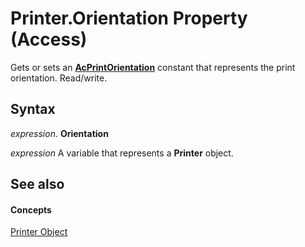 
# Printer.Orientation Property (Access)

Gets or sets an  **[AcPrintOrientation](578d3392-3be4-7578-c161-deb8ef1eea1d.md)** constant that represents the print orientation. Read/write.


## Syntax

 _expression_. **Orientation**

 _expression_ A variable that represents a **Printer** object.


## See also


#### Concepts


[Printer Object](fba3eb15-db93-943a-421c-291761e7fa2b.md)
